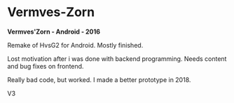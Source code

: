 # Vermves-Zorn
**Vermves'Zorn - Android - 2016**

Remake of HvsG2 for Android. Mostly finished. 

Lost motivation after i was done with backend programming. Needs content and bug fixes on frontend.

Really bad code, but worked. I made a better prototype in 2018.

V3
